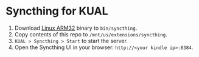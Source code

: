 # Syncthing for KUAL

1. Download [Linux ARM32](https://syncthing.net/downloads/) binary to `bin/syncthing`.
2. Copy contents of this repo to `/mnt/us/extensions/syncthing`.
3. `KUAL > Syncthing > Start` to start the server.
4. Open the Syncthing UI in your browser: `http://<your kindle ip>:8384`.
